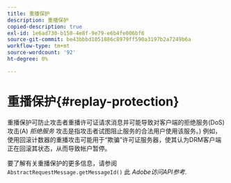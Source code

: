 ```yaml
---
title: 重播保护
description: 重播保护
copied-description: true
exl-id: 1e6ad730-b150-4e8f-9e79-e6b4fe006bf8
source-git-commit: be43bbbd1051886c8979ff590a3197b2a7249b6a
workflow-type: tm+mt
source-wordcount: '92'
ht-degree: 0%

---
```


# 重播保护{#replay-protection}

重播保护可防止攻击者重播许可证请求消息并可能导致对客户端的拒绝服务(DoS)攻击(A) *拒绝服务* 攻击是指攻击者试图阻止服务的合法用户使用该服务。) 例如，使用回滚计数器的重播攻击可能用于“欺骗”许可证服务器，使其认为DRM客户端正在回滚其状态，从而导致帐户暂停。

要了解有关重播保护的更多信息，请参阅 `AbstractRequestMessage.getMessageId()` 此 *Adobe访问API参考*.
